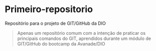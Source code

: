 # Primeiro-repositorio
Repositório para o projeto de GIT/GitHub da DIO

> Apenas um repositório comum com a intenção de praticar os principais comandos do GIT, aprendidos durante um módulo de GIT/GitHub do bootcamp da Avanade/DIO
